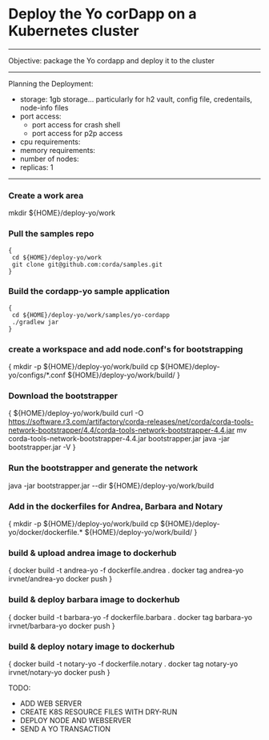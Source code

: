 # Deploy the Yo corDapp on a Kubernetes cluster
---

Objective: package the Yo cordapp and deploy it to the cluster



---
Planning the Deployment:
- storage: 1gb storage... particularly for h2 vault, config file, credentails, node-info files
- port access: 
  - port access for crash shell
  - port access for p2p access
- cpu requirements:
- memory requirements:
- number of nodes:
- replicas: 1



---

### Create a work area 
mkdir ${HOME}/deploy-yo/work

### Pull the samples repo
```
{
 cd ${HOME}/deploy-yo/work
 git clone git@github.com:corda/samples.git
}
```

### Build the cordapp-yo sample application
```
{
 cd ${HOME}/deploy-yo/work/samples/yo-cordapp 
 ./gradlew jar 
}
```

### create a workspace and add node.conf's for bootstrapping 
{
 mkdir -p ${HOME}/deploy-yo/work/build
 cp ${HOME}/deploy-yo/configs/*.conf ${HOME}/deploy-yo/work/build/ 
}

### Download the bootstrapper  
{
 ${HOME}/deploy-yo/work/build
 curl -O https://software.r3.com/artifactory/corda-releases/net/corda/corda-tools-network-bootstrapper/4.4/corda-tools-network-bootstrapper-4.4.jar
 mv corda-tools-network-bootstrapper-4.4.jar bootstrapper.jar
 java -jar bootstrapper.jar -V
}

### Run the bootstrapper and generate the network
java -jar bootstrapper.jar --dir  ${HOME}/deploy-yo/work/build

### Add in the dockerfiles for Andrea, Barbara and Notary
{
 mkdir -p ${HOME}/deploy-yo/work/build
 cp ${HOME}/deploy-yo/docker/dockerfile.* ${HOME}/deploy-yo/work/build/ 
}

 ### build & upload andrea image to dockerhub
{
 docker build -t andrea-yo -f dockerfile.andrea .
 docker tag andrea-yo irvnet/andrea-yo
 docker push
}

 ### build & deploy barbara image to dockerhub
{
 docker build -t barbara-yo -f dockerfile.barbara .
 docker tag barbara-yo irvnet/barbara-yo
 docker push
}

 ### build & deploy notary image to dockerhub
{
 docker build -t notary-yo -f dockerfile.notary .
 docker tag notary-yo irvnet/notary-yo
 docker push
}


TODO:
- ADD WEB SERVER
- CREATE K8S RESOURCE FILES WITH DRY-RUN
- DEPLOY NODE AND WEBSERVER
- SEND A YO TRANSACTION










